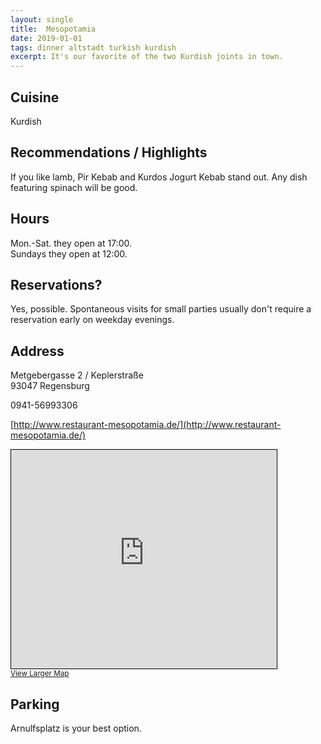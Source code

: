 ```yaml
---
layout: single
title:  Mesopotamia
date: 2019-01-01
tags: dinner altstadt turkish kurdish
excerpt: It's our favorite of the two Kurdish joints in town.
---
```


## Cuisine ##
Kurdish

## Recommendations / Highlights ##
If you like lamb, Pir Kebab and Kurdos Jogurt Kebab stand out.  Any dish featuring spinach will be good.

## Hours ##
Mon.-Sat. they open at 17:00.<br/>
Sundays they open at 12:00.

## Reservations? ##
Yes, possible.  Spontaneous visits for small parties usually don't require a reservation early on weekday evenings.

## Address ##
Metgebergasse 2 / Keplerstraße</br>
93047 Regensburg

0941-56993306

[http://www.restaurant-mesopotamia.de/](http://www.restaurant-mesopotamia.de/)

<iframe width="425" height="350" frameborder="0" scrolling="no" marginheight="0" marginwidth="0" src="https://www.openstreetmap.org/export/embed.html?bbox=12.090620398521425%2C49.02078968560413%2C12.09271788597107%2C49.02204907988593&amp;layer=mapnik&amp;marker=49.021420100025104%2C12.091670000000022" style="border: 1px solid black"></iframe><br/><small><a href="https://www.openstreetmap.org/?mlat=49.02142&amp;mlon=12.09167#map=19/49.02142/12.09167">View Larger Map</a></small>


## Parking ##
Arnulfsplatz is your best option.
